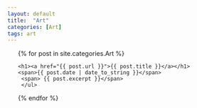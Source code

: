 ```yaml
---
layout: default
title:  "Art"
categories: [Art]
tags: art
---
```


<ul class="correction">

  {% for post in site.categories.Art %}

    <h1><a href="{{ post.url }}">{{ post.title }}</a></h1>
    <span>{{ post.date | date_to_string }}</span>
     <span> {{ post.excerpt }}</span>
     </ul>
    
  {% endfor %}

</ul>